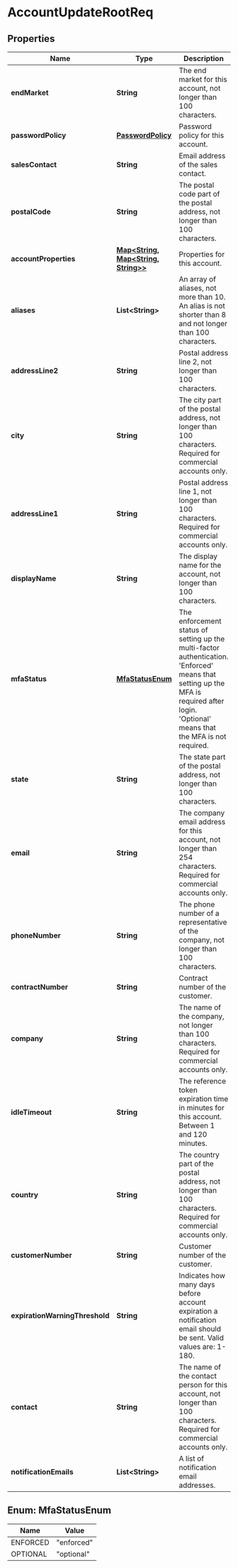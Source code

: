 
# AccountUpdateRootReq

## Properties
Name | Type | Description | Notes
------------ | ------------- | ------------- | -------------
**endMarket** | **String** | The end market for this account, not longer than 100 characters. |  [optional]
**passwordPolicy** | [**PasswordPolicy**](PasswordPolicy.md) | Password policy for this account. |  [optional]
**salesContact** | **String** | Email address of the sales contact. |  [optional]
**postalCode** | **String** | The postal code part of the postal address, not longer than 100 characters. |  [optional]
**accountProperties** | [**Map&lt;String, Map&lt;String, String&gt;&gt;**](Map.md) | Properties for this account. |  [optional]
**aliases** | **List&lt;String&gt;** | An array of aliases, not more than 10. An alias is not shorter than 8 and not longer than 100 characters. |  [optional]
**addressLine2** | **String** | Postal address line 2, not longer than 100 characters. |  [optional]
**city** | **String** | The city part of the postal address, not longer than 100 characters. Required for commercial accounts only. |  [optional]
**addressLine1** | **String** | Postal address line 1, not longer than 100 characters. Required for commercial accounts only. |  [optional]
**displayName** | **String** | The display name for the account, not longer than 100 characters. |  [optional]
**mfaStatus** | [**MfaStatusEnum**](#MfaStatusEnum) | The enforcement status of setting up the multi-factor authentication. &#39;Enforced&#39; means that setting up the MFA is required after login. &#39;Optional&#39; means that the MFA is not required. |  [optional]
**state** | **String** | The state part of the postal address, not longer than 100 characters. |  [optional]
**email** | **String** | The company email address for this account, not longer than 254 characters. Required for commercial accounts only. |  [optional]
**phoneNumber** | **String** | The phone number of a representative of the company, not longer than 100 characters. |  [optional]
**contractNumber** | **String** | Contract number of the customer. |  [optional]
**company** | **String** | The name of the company, not longer than 100 characters. Required for commercial accounts only. |  [optional]
**idleTimeout** | **String** | The reference token expiration time in minutes for this account. Between 1 and 120 minutes. |  [optional]
**country** | **String** | The country part of the postal address, not longer than 100 characters. Required for commercial accounts only. |  [optional]
**customerNumber** | **String** | Customer number of the customer. |  [optional]
**expirationWarningThreshold** | **String** | Indicates how many days before account expiration a notification email should be sent. Valid values are: 1-180. |  [optional]
**contact** | **String** | The name of the contact person for this account, not longer than 100 characters. Required for commercial accounts only. |  [optional]
**notificationEmails** | **List&lt;String&gt;** | A list of notification email addresses. |  [optional]


<a name="MfaStatusEnum"></a>
## Enum: MfaStatusEnum
Name | Value
---- | -----
ENFORCED | &quot;enforced&quot;
OPTIONAL | &quot;optional&quot;



